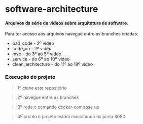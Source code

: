 # software-architecture

#### Arquivos da série de vídeos sobre arquitetura de software.

Para ter acesso aos arquivos navegue entre as branches criadas:
* bad_code - 2º vídeo
* code_oo - 2º vídeo
* mvc - do 3º ao 5º vídeo
* service - do 6º ao 10º vídeo
* clean_architecture - do 11º ao 19º vídeo

### Execução do projeto
> 1º clone este repositório

> 2º navegue entre as branches

> 3º rode o comando docker-compose up

> 4º pronto o projeto estará executando na porta 8080
